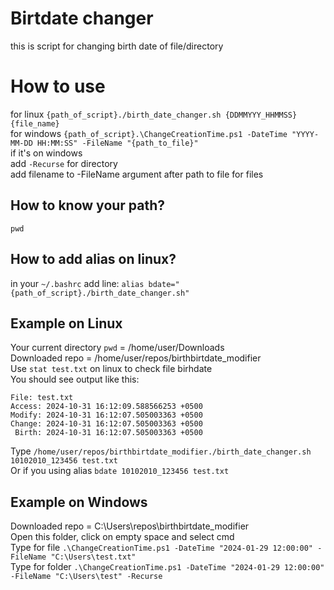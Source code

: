 # Birtdate changer
this is script for changing birth date of file/directory

# How to use
for linux `{path_of_script}./birth_date_changer.sh {DDMMYYY_HHMMSS} {file_name}`<br>
for windows `{path_of_script}.\ChangeCreationTime.ps1 -DateTime "YYYY-MM-DD HH:MM:SS" -FileName "{path_to_file}"`<br>
if it's on windows<br>
add `-Recurse` for directory<br>
add filename to -FileName argument after path to file for files

## How to know your path?
`pwd`

## How to add alias on linux?
in your `~/.bashrc` add line: `alias bdate="{path_of_script}./birth_date_changer.sh"`

## Example on Linux
Your current directory `pwd` = /home/user/Downloads<br>
Downloaded repo = /home/user/repos/birthbirtdate_modifier<br>
Use `stat test.txt` on linux to check file birhdate<br>
You should see output like this:
```
File: test.txt
Access: 2024-10-31 16:12:09.588566253 +0500
Modify: 2024-10-31 16:12:07.505003363 +0500
Change: 2024-10-31 16:12:07.505003363 +0500
 Birth: 2024-10-31 16:12:07.505003363 +0500
```
Type `/home/user/repos/birthbirtdate_modifier./birth_date_changer.sh 10102010_123456 test.txt`<br>
Or if you using alias `bdate 10102010_123456 test.txt`<br>

## Example on Windows
Downloaded repo = C:\Users\repos\birthbirtdate_modifier<br>
Open this folder, click on empty space and select cmd<br>
Type for file `.\ChangeCreationTime.ps1 -DateTime "2024-01-29 12:00:00" -FileName "C:\Users\test.txt"`<br>
Type for folder `.\ChangeCreationTime.ps1 -DateTime "2024-01-29 12:00:00" -FileName "C:\Users\test" -Recurse`<br>